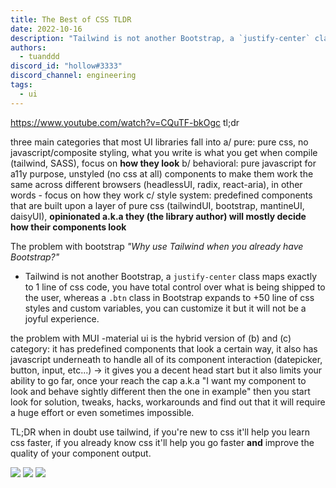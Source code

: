 ```yaml
---
title: The Best of CSS TLDR
date: 2022-10-16
description: "Tailwind is not another Bootstrap, a `justify-center` class maps exactly to 1 line of css code, you have total control over what is being shipped to the user, whereas a `.btn` class in Bootstrap expands to +50 line of css styles and custom variables, you can customize it but it will not be a joyful experience."
authors:
  - tuanddd
discord_id: "hollow#3333"
discord_channel: engineering
tags:
  - ui
---
```


https://www.youtube.com/watch?v=CQuTF-bkOgc
tl;dr

three main categories that most UI libraries fall into
a/ pure: pure css, no javascript/composite styling, what you write is what you get when compile (tailwind, SASS), focus on **how they look**
b/ behavioral: pure javascript for a11y purpose, unstyled (no css at all) components to make them work the same across different browsers (headlessUI, radix, react-aria), in other words - focus on how they work
c/ style system: predefined components that are built upon a layer of pure css (tailwindUI, bootstrap, mantineUI, daisyUI), **opinionated a.k.a they (the library author) will mostly decide how their components look**

The problem with bootstrap
_"Why use Tailwind when you already have Bootstrap?"_

- Tailwind is not another Bootstrap, a `justify-center` class maps exactly to 1 line of css code, you have total control over what is being shipped to the user, whereas a `.btn` class in Bootstrap expands to +50 line of css styles and custom variables, you can customize it but it will not be a joyful experience.

the problem with MUI
-material ui is the hybrid version of (b) and (c) category: it has predefined components that look a certain way, it also has javascript underneath to handle all of its component interaction (datepicker, button, input, etc...) -> it gives you a decent head start but it also limits your ability to go far, once your reach the cap a.k.a "I want my component to look and behave sightly different then the one in example" then you start look for solution, tweaks, hacks, workarounds and find out that it will require a huge effort or even sometimes impossible.

TL;DR when in doubt use tailwind, if you're new to css it'll help you learn css faster, if you already know css it'll help you go faster **and** improve the quality of your component output.

![](assets/202210162154---the-best-of-css-tldr_pasted-image-20221016215600.webp)
![](assets/202210162154---the-best-of-css-tldr_pasted-image-20221016215643.webp)
![](assets/202210162154---the-best-of-css-tldr_pasted-image-20221016215646.webp)

